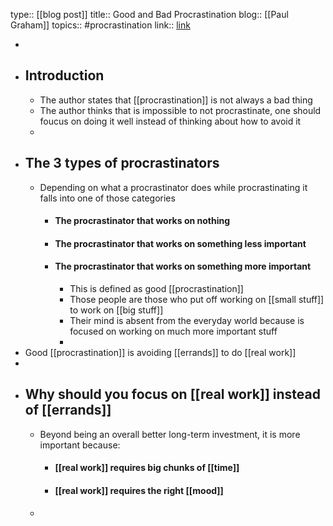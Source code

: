 type:: [[blog post]]
title:: Good and Bad Procrastination
blog:: [[Paul Graham]] 
topics:: #procrastination 
link:: [link](http://www.paulgraham.com/procrastination.html)

-
- ## Introduction
	- The author states that [[procrastination]] is not always a bad thing
	- The author thinks that is impossible to not procrastinate, one should foucus on doing it well instead of thinking about how to avoid it
	-
- ## The 3 types of procrastinators
	- Depending on what a procrastinator does while procrastinating it falls into one of those categories
		- #### The procrastinator that works on nothing
		- #### The procrastinator that works on something less important
		- #### The procrastinator that works on something more important
			- This is defined as good [[procrastination]]
			- Those people are those who put off working on [[small stuff]] to work on [[big stuff]]
			- Their mind is absent from the everyday world because is focused on working on much more important stuff
			-
- Good [[procrastination]] is avoiding [[errands]] to do [[real work]]
-
- ## Why should you focus on [[real work]] instead of [[errands]]
	- Beyond being an overall better long-term investment, it is more important because:
		- #### [[real work]] requires big chunks of [[time]]
		- #### [[real work]] requires the right [[mood]]
	-